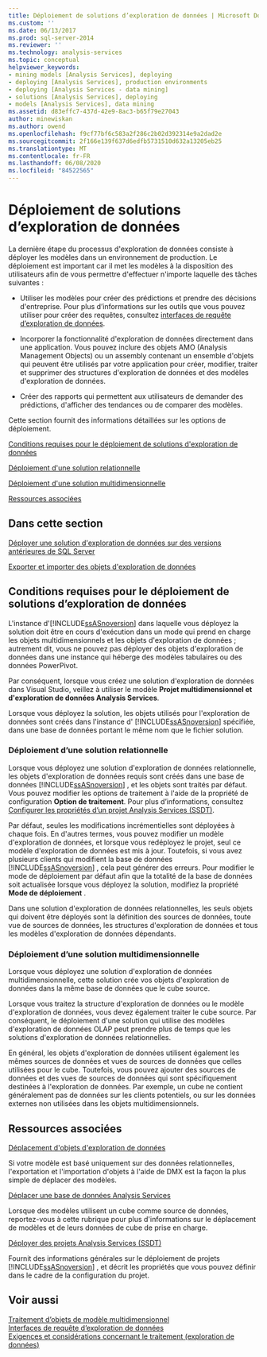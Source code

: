 ```yaml
---
title: Déploiement de solutions d’exploration de données | Microsoft Docs
ms.custom: ''
ms.date: 06/13/2017
ms.prod: sql-server-2014
ms.reviewer: ''
ms.technology: analysis-services
ms.topic: conceptual
helpviewer_keywords:
- mining models [Analysis Services], deploying
- deploying [Analysis Services], production environments
- deploying [Analysis Services - data mining]
- solutions [Analysis Services], deploying
- models [Analysis Services], data mining
ms.assetid: d83effc7-437d-42e9-8ac3-b65f79e27043
author: minewiskan
ms.author: owend
ms.openlocfilehash: f9cf77bf6c583a2f286c2b02d392314e9a2dad2e
ms.sourcegitcommit: 2f166e139f637d6edfb5731510d632a13205eb25
ms.translationtype: MT
ms.contentlocale: fr-FR
ms.lasthandoff: 06/08/2020
ms.locfileid: "84522565"
---
```

# <a name="deployment-of-data-mining-solutions"></a>Déploiement de solutions d’exploration de données
  La dernière étape du processus d'exploration de données consiste à déployer les modèles dans un environnement de production. Le déploiement est important car il met les modèles à la disposition des utilisateurs afin de vous permettre d'effectuer n'importe laquelle des tâches suivantes :  
  
-   Utiliser les modèles pour créer des prédictions et prendre des décisions d'entreprise. Pour plus d’informations sur les outils que vous pouvez utiliser pour créer des requêtes, consultez [interfaces de requête d’exploration de données](data-mining-query-tools.md).  
  
-   Incorporer la fonctionnalité d'exploration de données directement dans une application. Vous pouvez inclure des objets AMO (Analysis Management Objects) ou un assembly contenant un ensemble d'objets qui peuvent être utilisés par votre application pour créer, modifier, traiter et supprimer des structures d'exploration de données et des modèles d'exploration de données.  
  
-   Créer des rapports qui permettent aux utilisateurs de demander des prédictions, d'afficher des tendances ou de comparer des modèles.  
  
 Cette section fournit des informations détaillées sur les options de déploiement.  
  
 [Conditions requises pour le déploiement de solutions d'exploration de données](#bkmk_Reqs)  
  
 [Déploiement d'une solution relationnelle](#bkmk_RelationalSltn)  
  
 [Déploiement d'une solution multidimensionnelle](#bkmk_MDSltn)  
  
 [Ressources associées](#bkmk_Resources)  
  
## <a name="in-this-section"></a>Dans cette section  
 [Déployer une solution d'exploration de données sur des versions antérieures de SQL Server](deploy-a-data-mining-solution-to-previous-versions-of-sql-server.md)  
  
 [Exporter et importer des objets d'exploration de données](export-and-import-data-mining-objects.md)  
  
##  <a name="requirements-for-deployment-of-data-mining-solutions"></a><a name="bkmk_Reqs"></a>Conditions requises pour le déploiement de solutions d’exploration de données  
 L'instance d'[!INCLUDE[ssASnoversion](../../includes/ssasnoversion-md.md)] dans laquelle vous déployez la solution doit être en cours d'exécution dans un mode qui prend en charge les objets multidimensionnels et les objets d'exploration de données ; autrement dit, vous ne pouvez pas déployer des objets d'exploration de données dans une instance qui héberge des modèles tabulaires ou des données PowerPivot.  
  
 Par conséquent, lorsque vous créez une solution d'exploration de données dans Visual Studio, veillez à utiliser le modèle **Projet multidimensionnel et d'exploration de données Analysis Services**.  
  
 Lorsque vous déployez la solution, les objets utilisés pour l'exploration de données sont créés dans l'instance d' [!INCLUDE[ssASnoversion](../../includes/ssasnoversion-md.md)] spécifiée, dans une base de données portant le même nom que le fichier solution.  
  
###  <a name="deploying-a-relational-solution"></a><a name="bkmk_RelationalSltn"></a>Déploiement d’une solution relationnelle  
 Lorsque vous déployez une solution d'exploration de données relationnelle, les objets d'exploration de données requis sont créés dans une base de données [!INCLUDE[ssASnoversion](../../includes/ssasnoversion-md.md)] , et les objets sont traités par défaut. Vous pouvez modifier les options de traitement à l'aide de la propriété de configuration **Option de traitement**. Pour plus d’informations, consultez [Configurer les propriétés d’un projet Analysis Services &#40;SSDT&#41;](../multidimensional-models/configure-analysis-services-project-properties-ssdt.md).  
  
 Par défaut, seules les modifications incrémentielles sont déployées à chaque fois. En d'autres termes, vous pouvez modifier un modèle d'exploration de données, et lorsque vous redéployez le projet, seul ce modèle d'exploration de données est mis à jour. Toutefois, si vous avez plusieurs clients qui modifient la base de données [!INCLUDE[ssASnoversion](../../includes/ssasnoversion-md.md)] , cela peut générer des erreurs. Pour modifier le mode de déploiement par défaut afin que la totalité de la base de données soit actualisée lorsque vous déployez la solution, modifiez la propriété **Mode de déploiement** .  
  
 Dans une solution d'exploration de données relationnelles, les seuls objets qui doivent être déployés sont la définition des sources de données, toute vue de sources de données, les structures d'exploration de données et tous les modèles d'exploration de données dépendants.  
  
###  <a name="deploying-a-multidimensional-solution"></a><a name="bkmk_MDSltn"></a>Déploiement d’une solution multidimensionnelle  
 Lorsque vous déployez une solution d'exploration de données multidimensionnelle, cette solution crée vos objets d'exploration de données dans la même base de données que le cube source.  
  
 Lorsque vous traitez la structure d'exploration de données ou le modèle d'exploration de données, vous devez également traiter le cube source. Par conséquent, le déploiement d'une solution qui utilise des modèles d'exploration de données OLAP peut prendre plus de temps que les solutions d'exploration de données relationnelles.  
  
 En général, les objets d'exploration de données utilisent également les mêmes sources de données et vues de sources de données que celles utilisées pour le cube. Toutefois, vous pouvez ajouter des sources de données et des vues de sources de données qui sont spécifiquement destinées à l'exploration de données. Par exemple, un cube ne contient généralement pas de données sur les clients potentiels, ou sur les données externes non utilisées dans les objets multidimensionnels.  
  
##  <a name="related-resources"></a><a name="bkmk_Resources"></a>Ressources associées  
 [Déplacement d'objets d'exploration de données](moving-data-mining-objects.md)  
  
 Si votre modèle est basé uniquement sur des données relationnelles, l'exportation et l'importation d'objets à l'aide de DMX est la façon la plus simple de déplacer des modèles.  
  
 [Déplacer une base de données Analysis Services](../multidimensional-models/move-an-analysis-services-database.md)  
  
 Lorsque des modèles utilisent un cube comme source de données, reportez-vous à cette rubrique pour plus d'informations sur le déplacement de modèles et de leurs données de cube de prise en charge.  
  
 [Déployer des projets Analysis Services &#40;SSDT&#41;](../multidimensional-models/deploy-analysis-services-projects-ssdt.md)  
  
 Fournit des informations générales sur le déploiement de projets [!INCLUDE[ssASnoversion](../../includes/ssasnoversion-md.md)] , et décrit les propriétés que vous pouvez définir dans le cadre de la configuration du projet.  
  
## <a name="see-also"></a>Voir aussi  
 [Traitement d’objets de modèle multidimensionnel](../multidimensional-models/processing-a-multidimensional-model-analysis-services.md)   
 [Interfaces de requête d’exploration de données](data-mining-query-tools.md)   
 [Exigences et considérations concernant le traitement &#40;exploration de données&#41;](processing-requirements-and-considerations-data-mining.md)  
  
  
